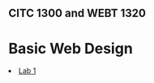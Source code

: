 ## CITC 1300 and WEBT 1320
<h1>Basic Web Design</h1>

<li><a href="Lab 1/index.html" target="_blank">Lab 1</a></li>
